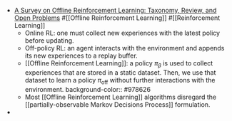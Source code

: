 - [A Survey on Offline Reinforcement Learning: Taxonomy, Review, and Open Problems](https://arxiv.org/pdf/2203.01387.pdf) #[[Offline Reinforcement Learning]] #[[Reinforcement Learning]]
	- Online RL: one must collect new experiences with the latest policy before updating.
	- Off-policy RL: an agent interacts with the environment and appends its new experiences to a replay buffer.
	- [[Offline Reinforcement Learning]]: a policy $\pi_\beta$ is used to collect experiences that are stored in a static dataset. Then, we use that dataset to learn a policy $\pi_\mathrm{off}$ without further interactions with the environment.
	  background-color:: #978626
	- Most [[Offline Reinforcement Learning]] algorithms disregard the [[partially-observable Markov Decisions Process]] formulation.
-